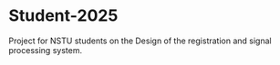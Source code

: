 # Student-2025
Project for NSTU students on the Design of the registration and signal processing system.
